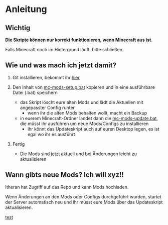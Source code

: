 # Anleitung

## **Wichtig**

**Die Skripte können nur korrekt funktionieren, wenn Minecraft aus ist.**

Falls Minecraft noch im Hintergrund läuft, bitte schließen.

## Wie und was mach ich jetzt damit?

1. Git installieren, bekommt ihr [hier](https://git-scm.com/download/win)

2. Den Inhalt von [mc-mods-setup.bat](https://raw.githubusercontent.com/Ljabert/mc-houliensohn-mods/master/mc-mods-setup.bat) kopieren und in eine ausführbare Datei (.bat) speichern
    - das Skript löscht eure alten Mods und lädt die Aktuellen mit angepasster Config runter
        - wenn ihr die alten Mods behalten wollt, macht ein Backup
    - in euerem Minecraft-Ordner landet dann die [mc-mods-update.bat](https://github.com/Ljabert/mc-huliensohn-mods/blob/master/mc-mods-update.bat), die müsst ihr ausführen um neue Mods/Configs zu installieren
        - ihr könnt das Updateskript auch auf euren Desktop legen, es ist egal wo ihr es ausführt

3. Fertig
    - Die Mods sind jetzt aktuell und bei Änderungen leicht zu aktualisieren

## Wann gibts neue Mods? Ich will xyz!!

Itheran hat Zugriff auf das Repo und kann Mods hochladen.

Wenn Änderungen an den Mods oder Configs durchgeführt wurden, startet der Server automatisch neu und ihr müsst eure Mods über das Updateskript aktualisieren.

<a href="" download="test.txt">test</a>
